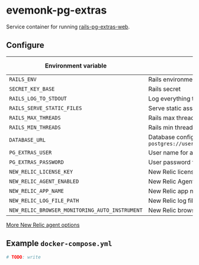 # evemonk-pg-extras

Service container for running [rails-pg-extras-web](https://github.com/defkode/rails-pg-extras-web).

## Configure

| Environment variable | Description | Default | Default in container |
|----------------------|-------------|---------|----------------------|
| `RAILS_ENV` | Rails environment | `development` | `production` |
| `SECRET_KEY_BASE` | Rails secret | not set | not set |
| `RAILS_LOG_TO_STDOUT` | Log everything to stdout | not set | `true` |
| `RAILS_SERVE_STATIC_FILES` | Serve static assets from /public | not set | `true` |
| `RAILS_MAX_THREADS` | Rails max threads | `2` | as default |
| `RAILS_MIN_THREADS` | Rails min threads | `2` | as default |
| `DATABASE_URL` | Database configuration. Example: `postgres://user:password@localhost/database` | not set | not set |
| `PG_EXTRAS_USER` | User name for auth. Always set! | not set | not set |
| `PG_EXTRAS_PASSWORD` | User password for auth. Always set! | not set | not set |
| `NEW_RELIC_LICENSE_KEY` | New Relic license key | not set | not set |
| `NEW_RELIC_AGENT_ENABLED` | New Relic Agent enabled? | not set | `false` |
| `NEW_RELIC_APP_NAME` | New Relic app name | not set | not set |
| `NEW_RELIC_LOG_FILE_PATH` | New Relic log file path | not set | `STDOUT` |
| `NEW_RELIC_BROWSER_MONITORING_AUTO_INSTRUMENT` | New Relic browser monitoring | not set | not set |

[More New Relic agent options](https://docs.newrelic.com/docs/apm/agents/ruby-agent/configuration/ruby-agent-configuration/)

## Example `docker-compose.yml`

```yaml
# TODO: write
```
